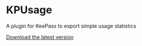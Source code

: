 # KPUsage
A plugin for KeePass to export simple usage statistics

[Download the latest version](https://github.com/arbrown/KPUsage/releases)
